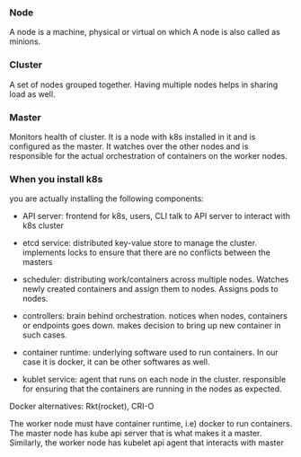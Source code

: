 ### Node

 A node is a machine, physical or virtual on which 
 A node is also called as minions.

### Cluster
 A set of nodes grouped together.
 Having multiple nodes helps in sharing load as well.

### Master
 Monitors health of cluster.
 It is a node with k8s installed in it and is configured as the master.
 It watches over the other nodes and is responsible for the actual orchestration of containers on the worker nodes.

### When you install k8s
 you are actually installing the following components:

 - API server: frontend for k8s, users, CLI talk to API server to interact with k8s cluster

 - etcd service: distributed key-value store to manage the cluster. implements locks to ensure that there are no conflicts between the masters

 - scheduler: distributing work/containers across multiple nodes. Watches newly created containers and assign them to nodes. Assigns pods to nodes.

 - controllers: brain behind orchestration. notices when nodes, containers or endpoints goes down. makes decision to bring up new container in such cases.

  - container runtime: underlying software used to run containers. In our case it is docker, it can be other softwares as well.

  - kublet service: agent that runs on each node in the cluster. responsible for ensuring that the containers are running in the nodes as expected.

  Docker alternatives: Rkt(rocket), CRI-O 

  The worker node must have container runtime, i.e) docker to run containers.
  The master node has kube api server that is what makes it a master.
  Similarly, the worker node has kubelet api agent that interacts with master
 